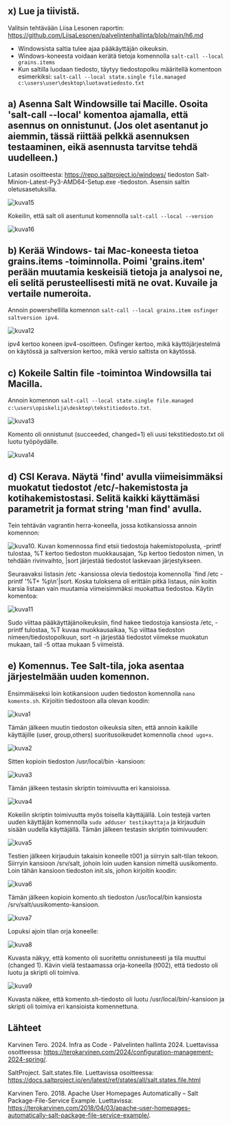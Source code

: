 ## x) Lue ja tiivistä. 

Valitsin tehtävään Liisa Lesonen raportin: https://github.com/LiisaLesonen/palvelintenhallinta/blob/main/h6.md

- Windowsista saltia tulee ajaa pääkäyttäjän oikeuksin. 
- Windows-koneesta voidaan kerätä tietoja komennolla `salt-call --local grains.items`
- Kun saltilla luodaan tiedosto, täytyy tiedostopolku määritellä komentoon esimerkiksi:
`salt-call --local state.single file.managed c:\users\user\desktop\luotavatiedosto.txt`


## a) Asenna Salt Windowsille tai Macille. Osoita 'salt-call --local' komentoa ajamalla, että asennus on onnistunut. (Jos olet asentanut jo aiemmin, tässä riittää pelkkä asennuksen testaaminen, eikä asennusta tarvitse tehdä uudelleen.)

Latasin osoitteesta: https://repo.saltproject.io/windows/ tiedoston Salt-Minion-Latest-Py3-AMD64-Setup.exe -tiedoston. Asensin saltin oletusasetuksilla. 

![kuva15](https://github.com/Pakknoo/Palvelinten_hallinta/assets/122889266/d7ed7010-2a82-4d25-ad41-5352e51aea20)

Kokeilin, että salt oli asentunut komennolla `salt-call --local --version`

![kuva16](https://github.com/Pakknoo/Palvelinten_hallinta/assets/122889266/32b74d64-325f-4221-89f5-c784a7172dcb)


## b) Kerää Windows- tai Mac-koneesta tietoa grains.items -toiminnolla. Poimi 'grains.item' perään muutamia keskeisiä tietoja ja analysoi ne, eli selitä perusteellisesti mitä ne ovat. Kuvaile ja vertaile numeroita.

Annoin powershellilla komennon `salt-call --local grains.item osfinger saltversion ipv4`. 

![kuva12](https://github.com/Pakknoo/Palvelinten_hallinta/assets/122889266/cef82418-cf22-475c-b779-1ed4985a1423)

ipv4 kertoo koneen ipv4-osoitteen. Osfinger kertoo, mikä käyttöjärjestelmä on käytössä ja saltversion kertoo, mikä versio saltista on käytössä.


## c) Kokeile Saltin file -toimintoa Windowsilla tai Macilla.

Annoin komennon `salt-call --local state.single file.managed c:\users\opiskelija\desktop\tekstitiedosto.txt`. 

![kuva13](https://github.com/Pakknoo/Palvelinten_hallinta/assets/122889266/124a93bc-8c4b-43e9-8a2f-d00492a03f99)

Komento oli onnistunut (succeeded, changed=1) eli uusi tekstitiedosto.txt oli luotu työpöydälle.

![kuva14](https://github.com/Pakknoo/Palvelinten_hallinta/assets/122889266/4672c623-90aa-434a-ad93-7a9bc1df639a)


## d) CSI Kerava. Näytä 'find' avulla viimeisimmäksi muokatut tiedostot /etc/-hakemistosta ja kotihakemistostasi. Selitä kaikki käyttämäsi parametrit ja format string 'man find' avulla.

Tein tehtävän vagrantin herra-koneella, jossa kotikansiossa annoin komennon:

![kuva10](https://github.com/Pakknoo/Palvelinten_hallinta/assets/122889266/5132e039-39a7-4d6b-896b-aea6aa95005d). Kuvan komennossa find etsii tiedostoja hakemistopolusta, -printf tulostaa, %T kertoo tiedoston muokkausajan, %p kertoo tiedoston nimen, \n tehdään rivinvaihto, |sort järjestää tiedostot laskevaan järjestykseen. 

Seuraavaksi listasin /etc -kansiossa olevia tiedostoja komennolla `find /etc -printf '%T+ %p\n'|sort. Koska tuloksena oli erittäin pitkä listaus, niin koitin karsia listaan vain muutamia viimeisimmäksi muokattua tiedostoa. Käytin komentoa: 

![kuva11](https://github.com/Pakknoo/Palvelinten_hallinta/assets/122889266/fb7936f3-6fb5-44d4-9942-a25a6e97b4b9)

Sudo viittaa pääkäyttäjänoikeuksiin, find hakee tiedostoja kansiosta /etc, -printf tulostaa, %T kuvaa muokkausaikaa, %p viittaa tiedoston nimeen/tiedostopolkuun, sort -n järjestää tiedostot viimekse muokatun mukaan, tail -5 ottaa mukaan 5 viimeistä. 

## e) Komennus. Tee Salt-tila, joka asentaa järjestelmään uuden komennon.

Ensimmäiseksi loin kotikansioon uuden tiedoston komennolla `nano komento.sh`. Kirjoitin tiedostoon alla olevan koodin:

![kuva1](https://github.com/Pakknoo/Palvelinten_hallinta/assets/122889266/4a43b8f4-65d5-4863-b87a-09d1b0c90692)

Tämän jälkeen muutin tiedoston oikeuksia siten, että annoin kaikille käyttäjille (user, group,others) suoritusoikeudet komennolla `chmod ugo+x`. 

![kuva2](https://github.com/Pakknoo/Palvelinten_hallinta/assets/122889266/54b7b101-8415-4972-923d-199b0d19be70)

Sitten kopioin tiedoston /usr/local/bin -kansioon:

![kuva3](https://github.com/Pakknoo/Palvelinten_hallinta/assets/122889266/f67bce61-9efa-4b81-8ec0-5cd512842e15)

Tämän jälkeen testasin skriptin toimivuutta eri kansioissa. 

![kuva4](https://github.com/Pakknoo/Palvelinten_hallinta/assets/122889266/f19940e5-e449-4001-affc-a82b7f2f2970)

Kokeilin skriptin toimivuutta myös toisella käyttäjällä. Loin testejä varten uuden käyttäjän komennolla `sudo adduser testikayttaja` ja kirjauduin sisään uudella käyttäjällä. Tämän jälkeen testasin skriptin toimivuuden:


![kuva5](https://github.com/Pakknoo/Palvelinten_hallinta/assets/122889266/ad332254-32e5-41fc-bb14-75da26edfdcb)

Testien jälkeen kirjauduin takaisin koneelle t001 ja siirryin salt-tilan tekoon. Siirryin kansioon /srv/salt, johoin loin uuden kansion nimeltä uusikomento. Loin tähän kansioon tiedoston init.sls, johon kirjoitin koodin:

![kuva6](https://github.com/Pakknoo/Palvelinten_hallinta/assets/122889266/46d7742c-a3e3-45bf-8ab6-9ffce04062e0)

Tämän jälkeen kopioin komento.sh tiedoston /usr/local/bin kansiosta /srv/salt/uusikomento-kansioon.

![kuva7](https://github.com/Pakknoo/Palvelinten_hallinta/assets/122889266/950c2b8b-9bf9-44da-a31e-0147978cf3f7)

Lopuksi ajoin tilan orja koneelle:

![kuva8](https://github.com/Pakknoo/Palvelinten_hallinta/assets/122889266/11ef2f99-dc01-42ea-a6a4-b738d9175d84)

Kuvasta näkyy, että komento oli suoritettu onnistuneesti ja tila muuttui (changed 1). Kävin vielä testaamassa orja-koneella (t002), että tiedosto oli luotu ja skripti oli toimiva. 

![kuva9](https://github.com/Pakknoo/Palvelinten_hallinta/assets/122889266/74d4dd41-7975-47ab-86b8-40389e633617)

Kuvasta näkee, että komento.sh-tiedosto oli luotu /usr/local/bin/-kansioon ja skripti oli toimiva eri kansioista komennettuna. 



## Lähteet

Karvinen Tero. 2024. Infra as Code - Palvelinten hallinta 2024. Luettavissa osoitteessa: https://terokarvinen.com/2024/configuration-management-2024-spring/.

SaltProject. Salt.states.file. Luettavissa osoitteessa:
https://docs.saltproject.io/en/latest/ref/states/all/salt.states.file.html


Karvinen Tero. 2018. Apache User Homepages Automatically – Salt Package-File-Service Example. Luettavissa: https://terokarvinen.com/2018/04/03/apache-user-homepages-automatically-salt-package-file-service-example/.
